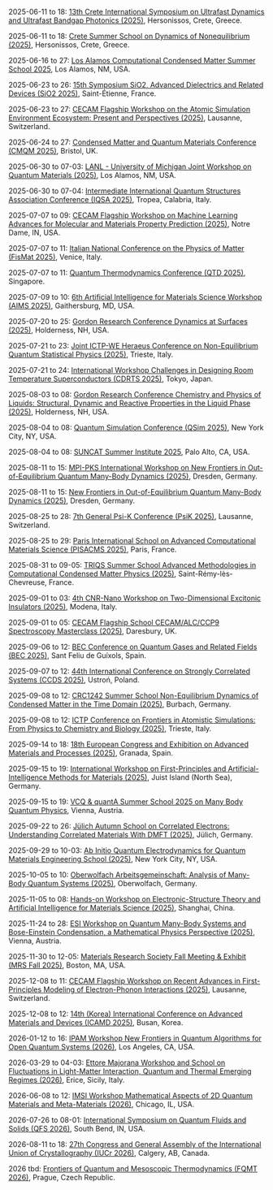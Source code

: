 2025-06-11 to 18: [13th Crete International Symposium on Ultrafast Dynamics and Ultrafast Bandgap Photonics (2025)](https://udm-ubp2025.eventsadmin.com/), Hersonissos, Crete, Greece.

2025-06-11 to 18: [Crete Summer School on Dynamics of Nonequilibrium (2025)](https://udm-ubp2025.eventsadmin.com/i/SUMMERSCHOOL), Hersonissos, Crete, Greece.

2025-06-16 to 27: [Los Alamos Computational Condensed Matter Summer School 2025](https://laccmss.github.io/2025/ "This summer school focuses on computational condensed matter physics, covering density functional theory, Monte Carlo methods, and molecular dynamics. Topics include quantum materials, superconductivity, and energy applications, emphasizing computational techniques for material simulations."), Los Alamos, NM, USA.

2025-06-23 to 26: [15th Symposium SiO2, Advanced Dielectrics and Related Devices (SiO2 2025)](https://sio2-2025.sciencesconf.org/ "SiO2 2025 focuses on advanced dielectrics, covering silicon dioxide, high-k materials, and thin-film technologies. Topics include dielectric properties, interface engineering, and applications in microelectronics and photonics, emphasizing material advancements for next-generation devices."), Saint-Étienne, France.

2025-06-23 to 27: [CECAM Flagship Workshop on the Atomic Simulation Environment Ecosystem: Present and Perspectives (2025)](https://cecam.org/workshop-details/the-atomic-simulation-environment-ecosystem-present-and-perspectives-1373 "This workshop focuses on the Atomic Simulation Environment, covering computational tools for materials simulations, molecular dynamics, and quantum chemistry. Topics include workflow automation, materials discovery, and applications in nanotechnology, emphasizing open-source simulation ecosystems."), Lausanne, Switzerland.

2025-06-24 to 27: [Condensed Matter and Quantum Materials Conference (CMQM 2025)](https://iop.org/events/condensed-matter-and-quantum-materials-cmqm-2025 "CMQM 2025 explores condensed matter and quantum materials, covering topological insulators, superconductors, and spintronics. Topics include quantum phase transitions, material synthesis, and applications in quantum technologies, emphasizing theoretical and experimental material advancements."), Bristol, UK.

2025-06-30 to 07-03: [LANL - University of Michigan Joint Workshop on Quantum Materials (2025)](https://web.cvent.com/event/f9f269b6-7290-4bc2-bab3-e380a2747bfb/ "This workshop focuses on quantum materials, covering topological phases, quantum magnetism, and high-temperature superconductors. Topics include material synthesis, computational modeling, and applications in quantum electronics, emphasizing collaborative research in quantum material advancements."), Los Alamos, NM, USA.

2025-06-30 to 07-04: [Intermediate International Quantum Structures Association Conference (IQSA 2025)](https://sites.google.com/view/2025-iqsa-intermediate-tropea/home "IQSA 2025 focuses on quantum structures, covering quantum logic, operator algebras, and quantum materials. Topics include quantum coherence, topological materials, and applications in quantum computing, emphasizing mathematical and physical quantum structural frameworks."), Tropea, Calabria, Italy.

2025-07-07 to 09: [CECAM Flagship Workshop on Machine Learning Advances for Molecular and Materials Property Prediction (2025)](https://cecam.org/workshop-details/machine-learning-advances-for-molecular-and-materials-property-prediction-1443 "This workshop explores machine learning for molecular and materials property prediction, covering neural networks, graph-based models, and high-throughput screening. Topics include electronic structure, material design, and applications in energy and nanotechnology, emphasizing AI-driven material discovery."), Notre Dame, IN, USA.

2025-07-07 to 11: [Italian National Conference on the Physics of Matter (FisMat 2025)](https://eventi.cnism.it/fismat2025/ "FisMat 2025 focuses on condensed matter physics, covering quantum materials, superconductivity, and nanostructures. Topics include topological phases, spintronics, and photonics, with applications in quantum technologies and energy, emphasizing experimental and theoretical material science advancements."), Venice, Italy.

2025-07-07 to 11: [Quantum Thermodynamics Conference (QTD 2025)](https://qtd2025.quantumlah.org "QTD 2025 focuses on quantum thermodynamics, covering quantum heat engines, entropy production, and open quantum systems. Topics include quantum thermal machines, fluctuation theorems, and applications in quantum technologies, emphasizing theoretical and experimental quantum thermodynamic principles."), Singapore.

2025-07-09 to 10: [6th Artificial Intelligence for Materials Science Workshop (AIMS 2025)](https://www.nist.gov/news-events/events/2025/07/artificial-intelligence-materials-science-aims-workshop "AIMS 2025 focuses on AI for materials science, covering machine learning for property prediction, materials discovery, and synthesis optimization. Topics include neural networks, high-throughput screening, and applications in energy and electronics, emphasizing AI-driven material innovation."), Gaithersburg, MD, USA.

2025-07-20 to 25: [Gordon Research Conference Dynamics at Surfaces (2025)](https://grc.org/dynamics-at-surfaces-conference/2025/ "This conference explores surface dynamics, covering adsorption, diffusion, and surface reactions. Topics include catalytic surfaces, thin-film growth, and applications in materials science and nanotechnology, emphasizing experimental and computational studies of surface dynamical processes."), Holderness, NH, USA.

2025-07-21 to 23: [Joint ICTP-WE Heraeus Conference on Non-Equilibrium Quantum Statistical Physics (2025)](https://indico.ictp.it/event/10855 "This conference focuses on non-equilibrium quantum statistical physics, covering quantum transport, open quantum systems, and thermalization. Topics include quantum many-body dynamics, applications in condensed matter, emphasizing theoretical and computational non-equilibrium quantum phenomena."), Trieste, Italy.

2025-07-21 to 24: [International Workshop Challenges in Designing Room Temperature Superconductors (CDRTS 2025)](https://cdrts2025.wordpress.com "CDRTS 2025 focuses on room-temperature superconductors, covering high-Tc materials, computational design, and experimental synthesis. Topics include electronic structure, pairing mechanisms, and applications in energy and electronics, emphasizing advancements in superconductor material discovery."), Tokyo, Japan.

2025-08-03 to 08: [Gordon Research Conference Chemistry and Physics of Liquids: Structural, Dynamic and Reactive Properties in the Liquid Phase (2025)](https://grc.org/chemistry-and-physics-of-liquids-conference/2025/ "This conference explores liquid-phase chemistry and physics, covering structural dynamics, solvation, and reactive properties. Topics include ionic liquids, supercritical fluids, and applications in materials and biophysics, emphasizing experimental and computational studies of liquid systems."), Holderness, NH, USA.

2025-08-04 to 08: [Quantum Simulation Conference (QSim 2025)](https://qsimconference.org "QSim 2025 focuses on quantum simulation, covering analog and digital quantum simulators, quantum many-body systems, and quantum chemistry. Topics include applications in materials and condensed matter physics, emphasizing experimental and theoretical quantum simulation advancements."), New York City, NY, USA.

2025-08-04 to 08: [SUNCAT Summer Institute 2025](https://suncat.stanford.edu/events/suncat-summer-institute-2025 "Focuses on catalysis and quantum materials for sustainable energy. Topics include computational modeling of catalytic processes, surface chemistry, and electronic structure calculations, with applications in renewable energy and chemical conversion."), Palo Alto, CA, USA.

2025-08-11 to 15: [MPI-PKS International Workshop on New Frontiers in Out-of-Equilibrium Quantum Many-Body Dynamics (2025)](https://www.pks.mpg.de/qudyn25), Dresden, Germany.

2025-08-11 to 15: [New Frontiers in Out-of-Equilibrium Quantum Many-Body Dynamics (2025)](https://pks.mpg.de/qudyn25 "This conference explores out-of-equilibrium quantum many-body dynamics, covering quantum thermalization, driven systems, and entanglement dynamics. Topics include applications in condensed matter and quantum simulation, emphasizing theoretical and experimental studies of non-equilibrium quantum systems."), Dresden, Germany.

2025-08-25 to 28: [7th General Psi-K Conference (PsiK 2025)](https://psik2025.net "PsiK 2025 focuses on computational materials science, covering density functional theory, electronic structure, and quantum simulations. Topics include topological materials, magnetism, and applications in energy and nanotechnology, emphasizing advanced computational methods for material properties."), Lausanne, Switzerland.

2025-08-25 to 29: [Paris International School on Advanced Computational Materials Science (PISACMS 2025)](https://pisacms.sciencesconf.org/ "PISACMS 2025 focuses on computational materials science, covering molecular dynamics, density functional theory, and machine learning. Topics include materials design, electronic properties, and applications in energy and nanotechnology, emphasizing advanced computational techniques for material discovery."), Paris, France.

2025-08-31 to 09-05: [TRIQS Summer School Advanced Methodologies in Computational Condensed Matter Physics (2025)](https://indico.flatironinstitute.org/event/4011/ "This summer school explores computational condensed matter physics, covering quantum Monte Carlo, dynamical mean-field theory, and tensor networks. Topics include strongly correlated systems, topological materials, and applications in electronics, emphasizing advanced computational methodologies."), Saint-Rémy-lès-Chevreuse, France.

2025-09-01 to 03: [4th CNR-Nano Workshop on Two-Dimensional Excitonic Insulators (2025)](https://excitonic-insulator.nano.cnr.it/workshop-2d-excitonic-insulator/ "Focuses on two-dimensional excitonic insulators in quantum materials. Topics include electronic properties, quantum simulations, and applications in condensed matter physics and nanotechnology."), Modena, Italy.

2025-09-01 to 05: [CECAM Flagship School CECAM/ALC/CCP9 Spectroscopy Masterclass (2025)](https://www.cecam.org/workshop-details/cecamalcccp9-spectroscopy-masterclass-1439 "Focuses on computational spectroscopy for quantum materials. Topics include advanced simulation techniques, electronic structure calculations, and spectroscopic methods like X-ray and optical spectroscopy. The masterclass covers software tools, density functional theory, and applications in condensed matter physics and materials science."), Daresbury, UK.

2025-09-06 to 12: [BEC Conference on Quantum Gases and Related Fields (BEC 2025)](https://indico.phys.ethz.ch/event/143/ "BEC 2025 explores Bose-Einstein condensates and quantum gases, covering ultracold atoms, superfluidity, and quantum simulations. Topics include applications in quantum computing, topological phases, and many-body physics, emphasizing experimental and theoretical quantum gas research."), Sant Feliu de Guíxols, Spain.

2025-09-07 to 12: [44th International Conference on Strongly Correlated Systems (CCDS 2025)](https://ccds.pwr.edu.pl/event/1/), Ustroń, Poland.

2025-09-08 to 12: [CRC1242 Summer School Non-Equilibrium Dynamics of Condensed Matter in the Time Domain (2025)](https://www.uni-due.de/sfb1242/summerschool2025.php), Burbach, Germany.

2025-09-08 to 12: [ICTP Conference on Frontiers in Atomistic Simulations: From Physics to Chemistry and Biology (2025)](https://indico.ictp.it/event/10863 "This conference explores atomistic simulations, covering molecular dynamics, quantum mechanics, and multiscale modeling. Topics include applications in condensed matter, chemical reactions, and biological systems, emphasizing computational methods for atomistic-level physical and chemical processes."), Trieste, Italy.

2025-09-14 to 18: [18th European Congress and Exhibition on Advanced Materials and Processes (2025)](https://euromat2025.com "This congress focuses on advanced materials, covering nanomaterials, composites, and functional materials. Topics include applications in energy, electronics, and biomedical engineering, emphasizing experimental and computational advances in material design, processing, and performance optimization."), Granada, Spain.

2025-09-15 to 19: [International Workshop on First-Principles and Artificial-Intelligence Methods for Materials (2025)](https://nomad.fhi.mpg.de/nomad_international_ws_juist_2025 "This workshop explores first-principles and AI methods for materials, covering density functional theory, machine learning potentials, and high-throughput screening. Topics include applications in energy materials and nanotechnology, emphasizing computational and AI-driven material discovery."), Juist Island (North Sea), Germany.

2025-09-15 to 19: [VCQ & quantA Summer School 2025 on Many Body Quantum Physics](https://vcq-quantum.at/vcq-quanta-summer-school-2025/), Vienna, Austria.

2025-09-22 to 26: [Jülich Autumn School on Correlated Electrons: Understanding Correlated Materials With DMFT (2025)](https://www.cond-mat.de/events/correl25/ "This school focuses on correlated materials, covering dynamical mean-field theory, strongly correlated systems, and quantum Monte Carlo. Topics include applications in superconductivity, magnetism, and topological materials, emphasizing computational methods for understanding electron correlations."), Jülich, Germany.

2025-09-29 to 10-03: [Ab Initio Quantum Electrodynamics for Quantum Materials Engineering School (2025)](https://events.simonsfoundation.org/event/dd5ef895-f71f-4dee-9d8a-a1382cc28ec8/summary?RefId=Summary "This school focuses on quantum electrodynamics for materials, covering ab initio methods, electron-photon interactions, and quantum simulations. Topics include applications in topological materials, photonics, and nanotechnology, emphasizing computational techniques for engineering quantum materials with tailored properties."), New York City, NY, USA.

2025-10-05 to 10: [Oberwolfach Arbeitsgemeinschaft: Analysis of Many-Body Quantum Systems (2025)](https://mfo.de/occasion/2541/www_view "This workshop explores many-body quantum systems, covering quantum Monte Carlo, tensor networks, and strongly correlated systems. Topics include applications in condensed matter, quantum chemistry, and quantum computing, emphasizing analytical and computational methods for complex quantum interactions."), Oberwolfach, Germany.

2025-11-05 to 08: [Hands-on Workshop on Electronic-Structure Theory and Artificial Intelligence for Materials Science (2025)](https://indico.ms1p.org/event/12/ "This workshop explores electronic-structure theory and AI, covering density functional theory, machine learning potentials, and high-throughput screening. Topics include applications in materials discovery, energy storage, and nanotechnology, emphasizing hands-on computational methods for material design and analysis."), Shanghai, China.

2025-11-24 to 28: [ESI Workshop on Quantum Many-Body Systems and Bose-Einstein Condensation, a Mathematical Physics Perspective (2025)](https://www.esi.ac.at/events/e575/), Vienna, Austria.

2025-11-30 to 12-05: [Materials Research Society Fall Meeting & Exhibit (MRS Fall 2025)](https://www.mrs.org/meetings-events/annual-meetings/2025-mrs-fall-meeting), Boston, MA, USA.

2025-12-08 to 11: [CECAM Flagship Workshop on Recent Advances in First-Principles Modeling of Electron-Phonon Interactions (2025)](https://cecam.org/workshop-details/recent-advances-in-first-principles-modeling-of-electron-phonon-interactions-1383 "This workshop explores electron-phonon interactions, covering first-principles modeling, phonon scattering, and transport properties. Topics include applications in superconductors, thermoelectrics, and nanotechnology, emphasizing computational methods for understanding electron-phonon coupling in quantum materials."), Lausanne, Switzerland.

2025-12-08 to 12: [14th (Korea) International Conference on Advanced Materials and Devices (ICAMD 2025)](https://www.icamd.or.kr/), Busan, Korea.

2026-01-12 to 16: [IPAM Workshop New Frontiers in Quantum Algorithms for Open Quantum Systems (2026)](https://www.ipam.ucla.edu/programs/workshops/new-frontiers-in-quantum-algorithms-for-open-quantum-systems/ "This workshop explores quantum algorithms for open quantum systems, covering dissipative dynamics, quantum master equations, and quantum simulation. Topics include applications in condensed matter, quantum chemistry, and physics, emphasizing computational methods for modeling open quantum systems."), Los Angeles, CA, USA.

2026-03-29 to 04-03: [Ettore Majorana Workshop and School on Fluctuations in Light-Matter Interaction, Quantum and Thermal Emerging Regimes (2026)](https://nesmcq.sciencesconf.org/), Erice, Sicily, Italy.

2026-06-08 to 12: [IMSI Workshop Mathematical Aspects of 2D Quantum Materials and Meta-Materials (2026)](https://imsi.institute/activities/mathematical-aspects-of-2d-quantum-materials-and-meta-materials/ "This workshop explores 2D quantum materials and metamaterials, covering topological phases, electronic properties, and photonics. Topics include graphene, transition metal dichalcogenides, and metamaterial design, emphasizing mathematical and computational methods for quantum material properties and applications."), Chicago, IL, USA.

2026-07-26 to 08-01: [International Symposium on Quantum Fluids and Solids (QFS 2026)](https://people.umass.edu/qfs98/info1.htm "QFS 2026 explores quantum fluids and solids, covering superfluidity, Bose-Einstein condensates, and quantum phase transitions. Topics include applications in condensed matter and quantum technologies, emphasizing experimental and theoretical studies of quantum material behaviors."), South Bend, IN, USA.

2026-08-11 to 18: [27th Congress and General Assembly of the International Union of Crystallography (IUCr 2026)](https://www.iucr.org/iucr/cong/2026-iucr-xxvii), Calgery, AB, Canada.

2026 tbd: [Frontiers of Quantum and Mesoscopic Thermodynamics (FQMT 2026)](https://fqmt.fzu.cz/ "FQMT 2026 explores quantum and mesoscopic thermodynamics, covering quantum heat engines, non-equilibrium systems, and quantum transport. Topics include applications in nanotechnology and quantum computing, emphasizing theoretical and experimental studies of thermodynamic phenomena."), Prague, Czech Republic.

